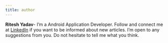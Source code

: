```yaml
---
title: author
---
```


**Ritesh Yadav**- I’m a Android Application Developer. Follow and connect me at [LinkedIn](https://www.linkedin.com/in/ritesh-yadav-a2a6a818b/) if you want to be informed about new articles. I’m open to any suggestions from you. Do not hesitate to tell me what you think.
